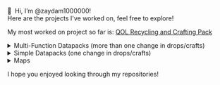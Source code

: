👋 ‏‏‎ ‎Hi, I’m @zaydam1000000!  
Here are the projects I've worked on, feel free to explore!

My most worked on project so far is: [QOL Recycling and Crafting Pack](https://github.com/zaydam1000000/qol_recycling_crafting_pack "QOL Recycling and Crafting Pack")  

<details>
  <summary>Multi-Function Datapacks (more than one change in drops/crafts)</summary>
  
  [QOL Recycling and Crafting Pack](https://github.com/zaydam1000000/qol_recycling_crafting_pack "QOL Recycling and Crafting Pack")  
  [Craftable Ores](https://github.com/zaydam1000000/craftable_ores "Craftable Ores")  
  [Dirt to Netherite Items](https://github.com/zaydam1000000/dirt_to_netherite_items "Dirt to Netherite Items")  
  [Resource Block to Resource Block](https://github.com/zaydam1000000/resource_block_to_resource_block "Resource Block to Resource Block")  
  [Resource to Resource Block](https://github.com/zaydam1000000/resource_to_resource_block "Resource to Resource Block")
  [Furnaces to Cobblestone](https://github.com/zaydam1000000/furnaces_to_cobble "Furnaces to Cobblestone")  
  [Auto-Smelted Ores](https://github.com/zaydam1000000/autosmelted_ores "Auto-Smelted Ores")  
  [Oak Logs drop OP Items](https://github.com/zaydam1000000/oak_logs_drop_op_items "Oak Logs drop OP Items")  
</details>

<details>
  <summary>Simple Datapacks (one change in drops/crafts)</summary>
  
  [Smelt Blaze Powder to Blaze Rod](https://github.com/zaydam1000000/smelt_blaze_powder_to_blaze_rod "Smelt Blaze Powder to Blaze Rod")  
  [Craftable End Portal Frame](https://github.com/zaydam1000000/craftable_end_portal_frame "Craftable End Portal Frame")  
  [Craftable Totem of Undying](https://github.com/zaydam1000000/craftable_totem_of_undying "Craftable Totem of Undying")  
  [Craftable Nether Star](https://github.com/zaydam1000000/craftable_nether_star "Craftable Nether Star")  
  [Craftable Bee Spawn Egg](https://github.com/zaydam1000000/craftable_bee_spawn_egg "Craftable Bee Spawn Egg")  
  [Craftable Grass Blocks](https://github.com/zaydam1000000/craftable_grass_blocks "Craftable Grass Blocks")  
  [Wool to String](https://github.com/zaydam1000000/wool_to_string "Wool to String")  
</details>

<details>
  <summary>Maps</summary>
  
  [Diamond Shovel Pixel Art](https://github.com/zaydam1000000/diamond_shovel_pixel_art_map "Diamond Shovel Pixel Art")  
</details>

I hope you enjoyed looking through my repositories!
